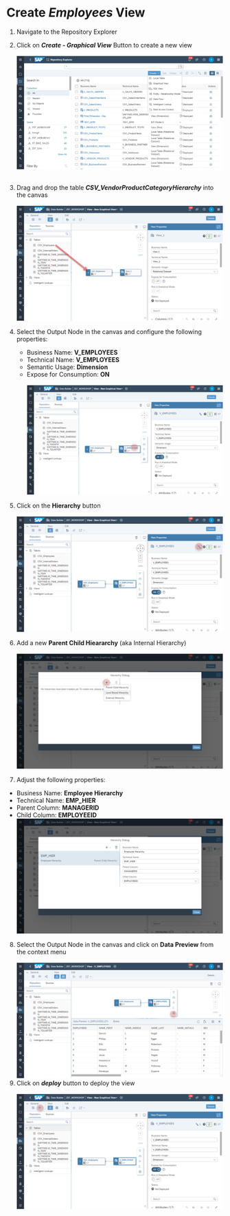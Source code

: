 # Create <i>Employees</i> View

1. Navigate to the Repository Explorer
2. Click on <b><i>Create - Graphical View</i></b> Button to create a new view
  <br><br>![](/exercises/ex2/images/create_in_repository_explorer.png)<br><br>
3. Drag and drop the table <b><i>CSV_VendorProductCategoryHierarchy</i></b> into the canvas
  <br><br>![](../images/create_employee_dimension_02.png)
4. Select the Output Node in the canvas and configure the following properties:
    - Business Name: <b>V_EMPLOYEES</b>
    - Technical Name: <b>V_EMPLOYEES</b>
    - Semantic Usage: <b>Dimension</b>
    - Expose for Consumption: <b>ON</b>
    <br><br>![](../images/create_employee_dimension_03.png)

5. Click on the <b>Hierarchy</b> button 
  <br><br>![](/exercises/ex4/images/create_employee_dimension_04.png)
6. Add a new <b>Parent Child Hieararchy</b> (aka Internal Hierarchy)
  <br><br>![](/exercises/ex4/images/create_employee_dimension_05.png)
7. Adjust the following properties:
  - Business Name: <b>Employee Hierarchy</b>
  - Technical Name: <b>EMP_HIER</b>
  - Parent Column: <b>MANAGERID</b>
  - Child Column: <b>EMPLOYEEID</b>
  <br>![](/exercises/ex4/images/create_employee_dimension_06.png)
8. Select the Output Node in the canvas and click on <b>Data Preview</b> from the context menu
    <br><br>![](/exercises/ex4/images/create_employee_dimension_10.png)
9. Click on <b><i>deploy</i></b> button to deploy the view
  <br><br>![](/exercises/ex4/images/create_employee_dimension_08.png)







